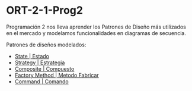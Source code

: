 # ORT-2-1-Prog2

Programación 2 nos lleva aprender los Patrones de Diseño más utilizados en el mercado y modelamos funcionalidades en diagramas de secuencia.

Patrones de diseños modelados:
* [State | Estado](/2-1-Prog2-Clase-01)
* [Strategy | Estrategia](/2-1-Prog2-Clase-02)
* [Composite | Compuesto](/2-1-Prog2-Clase-03)
* [Factory Method | Metodo Fabricar](/2-1-Prog2-Clase-04)
* [Command | Comando](/2-1-Prog2-Clase-05)
